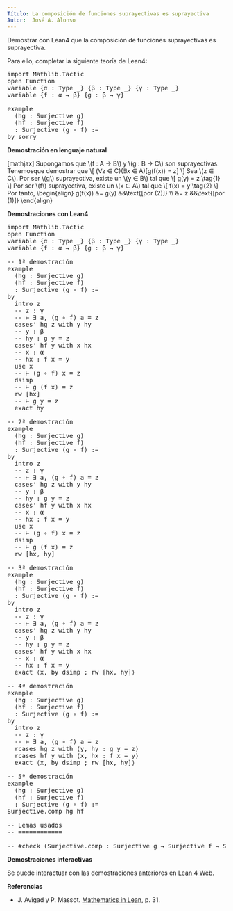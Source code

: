 ```yaml
---
Título: La composición de funciones suprayectivas es suprayectiva
Autor:  José A. Alonso
---
```


Demostrar con Lean4 que la composición de funciones suprayectivas es suprayectiva.

Para ello, completar la siguiente teoría de Lean4:

<pre lang="lean">
import Mathlib.Tactic
open Function
variable {α : Type _} {β : Type _} {γ : Type _}
variable {f : α → β} {g : β → γ}

example
  (hg : Surjective g)
  (hf : Surjective f)
  : Surjective (g ∘ f) :=
by sorry
</pre>
<!--more-->

<b>Demostración en lenguaje natural</b>

[mathjax]
Supongamos que \\(f : A → B\\) y \\(g : B → C\\) son suprayectivas. Tenemosque demostrar que
\\[ (∀z ∈ C)(∃x ∈ A)[g(f(x)) = z] \\]
Sea \\(z ∈ C\\). Por ser \\(g\\) suprayectiva, existe un \\(y ∈ B\\) tal que
\\[ g(y) = z \\tag{1} \\]
Por ser \\(f\\) suprayectiva, existe un \\(x ∈ A\\) tal que
\\[ f(x) = y \\tag{2} \\]
Por tanto,
\\begin{align}
    g(f(x)) &= g(y)   &&\\text{[por (2)]} \\\\
            &= z      &&\\text{[por (1)]}
\\end{align}

<b>Demostraciones con Lean4</b>

<pre lang="lean">
import Mathlib.Tactic
open Function
variable {α : Type _} {β : Type _} {γ : Type _}
variable {f : α → β} {g : β → γ}

-- 1ª demostración
example
  (hg : Surjective g)
  (hf : Surjective f)
  : Surjective (g ∘ f) :=
by
  intro z
  -- z : γ
  -- ⊢ ∃ a, (g ∘ f) a = z
  cases' hg z with y hy
  -- y : β
  -- hy : g y = z
  cases' hf y with x hx
  -- x : α
  -- hx : f x = y
  use x
  -- ⊢ (g ∘ f) x = z
  dsimp
  -- ⊢ g (f x) = z
  rw [hx]
  -- ⊢ g y = z
  exact hy

-- 2ª demostración
example
  (hg : Surjective g)
  (hf : Surjective f)
  : Surjective (g ∘ f) :=
by
  intro z
  -- z : γ
  -- ⊢ ∃ a, (g ∘ f) a = z
  cases' hg z with y hy
  -- y : β
  -- hy : g y = z
  cases' hf y with x hx
  -- x : α
  -- hx : f x = y
  use x
  -- ⊢ (g ∘ f) x = z
  dsimp
  -- ⊢ g (f x) = z
  rw [hx, hy]

-- 3ª demostración
example
  (hg : Surjective g)
  (hf : Surjective f)
  : Surjective (g ∘ f) :=
by
  intro z
  -- z : γ
  -- ⊢ ∃ a, (g ∘ f) a = z
  cases' hg z with y hy
  -- y : β
  -- hy : g y = z
  cases' hf y with x hx
  -- x : α
  -- hx : f x = y
  exact ⟨x, by dsimp ; rw [hx, hy]⟩

-- 4ª demostración
example
  (hg : Surjective g)
  (hf : Surjective f)
  : Surjective (g ∘ f) :=
by
  intro z
  -- z : γ
  -- ⊢ ∃ a, (g ∘ f) a = z
  rcases hg z with ⟨y, hy : g y = z⟩
  rcases hf y with ⟨x, hx : f x = y⟩
  exact ⟨x, by dsimp ; rw [hx, hy]⟩

-- 5ª demostración
example
  (hg : Surjective g)
  (hf : Surjective f)
  : Surjective (g ∘ f) :=
Surjective.comp hg hf

-- Lemas usados
-- ============

-- #check (Surjective.comp : Surjective g → Surjective f → Surjective (g ∘ f))
</pre>

<b>Demostraciones interactivas</b>

Se puede interactuar con las demostraciones anteriores en <a href="https://live.lean-lang.org/#url=https://raw.githubusercontent.com/jaalonso/Calculemus2/main/src/Composicion_de_suprayectivas.lean" rel="noopener noreferrer" target="_blank">Lean 4 Web</a>.

<b>Referencias</b>

<ul>
<li> J. Avigad y P. Massot. <a href="https://bit.ly/3U4UjBk">Mathematics in Lean</a>, p. 31.</li>
</ul>
